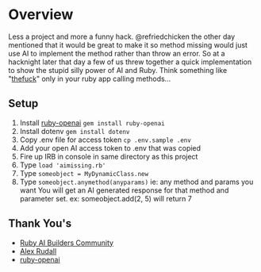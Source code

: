 # Overview
Less a project and more a funny hack.  @refriedchicken the other day mentioned that it would be great to make it so method missing would just use AI to implement the method rather than throw an error.  So at a hacknight later that day a few of us threw together a quick implementation to show the stupid silly power of AI and Ruby.  Think something like "[thefuck](https://github.com/nvbn/thefuck)"  only in your ruby app calling methods...

## Setup
1. Install [ruby-openai](https://github.com/alexrudall/ruby-openai)
`gem install ruby-openai`
2. Install dotenv
`gem install dotenv`
3. Copy .env file for access token
`cp .env.sample .env`
4. Add your open AI access token to .env that was copied
5. Fire up IRB in console in same directory as this project
6. Type `load 'aimissing.rb'`
7. Type `someobject = MyDynamicClass.new`
8. Type `someobject.anymethod(anyparams)` ie: any method and params you want
You will get an AI generated response for that method and parameter set.
ex: someobject.add(2, 5) will return 7

## Thank You's
* [Ruby AI Builders Community](https://discord.gg/29nHa6fT)
* [Alex Rudall](https://twitter.com/alexrudall)
* [ruby-openai](https://github.com/alexrudall/ruby-openai)
